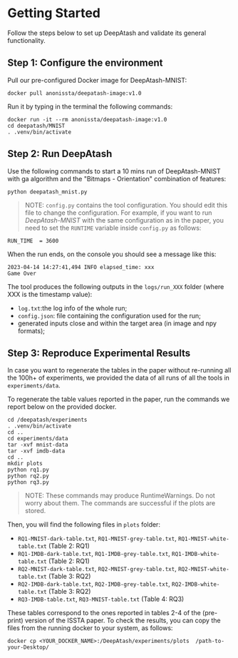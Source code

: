 # Getting Started #

Follow the steps below to set up DeepAtash and validate its general functionality.


## Step 1: Configure the environment  ##

Pull our pre-configured Docker image for DeepAtash-MNIST:

``` 
docker pull anonissta/deepatash-image:v1.0
```

Run it by typing in the terminal the following commands:

```
docker run -it --rm anonissta/deepatash-image:v1.0
cd deepatash/MNIST
. .venv/bin/activate
```

## Step 2: Run DeepAtash ##
Use the following commands to start a 10 mins run of DeepAtash-MNIST with ga algorithm and the "Bitmaps - Orientation" combination of features:

```
python deepatash_mnist.py
```

> NOTE: `config.py` contains the tool configuration. You should edit this file to change the configuration. For example, if you want to run <i>DeepAtash-MNIST</i> with the same configuration as in the paper, you need to set the `RUNTIME` variable inside `config.py` as follows:
```
RUN_TIME  = 3600
```

When the run ends, on the console you should see a message like this:

```
2023-04-14 14:27:41,494 INFO elapsed_time: xxx
Game Over
```

The tool produces the following outputs in the `logs/run_XXX` folder (where XXX is the timestamp value):

* `log.txt`:the log info of the whole run;
* `config.json`: file containing the configuration used for the run;
* generated inputs close and within the target area  (in image and npy formats);



## Step 3: Reproduce Experimental Results ##

In case you want to regenerate the tables in the paper without re-running all the 100h+ of experiments, we provided the data of all runs of all the tools in `experiments/data`. 

To regenerate the table values reported in the paper, run the commands we report below on the provided docker.

```
cd /deepatash/experiments
. .venv/bin/activate
cd ..
cd experiments/data
tar -xvf mnist-data
tar -xvf imdb-data
cd ..
mkdir plots
python rq1.py
python rq2.py
python rq3.py
```

> NOTE: These commands may produce RuntimeWarnings. Do not worry about them. The commands are successful if the plots are stored.

Then, you will find the following files in `plots` folder:

* `RQ1-MNIST-dark-table.txt`, `RQ1-MNIST-grey-table.txt`, `RQ1-MNIST-white-table.txt` (Table 2: RQ1)
* `RQ1-IMDB-dark-table.txt`, `RQ1-IMDB-grey-table.txt`, `RQ1-IMDB-white-table.txt` (Table 2: RQ1)
* `RQ2-MNIST-dark-table.txt`, `RQ2-MNIST-grey-table.txt`, `RQ2-MNIST-white-table.txt` (Table 3: RQ2)
* `RQ2-IMDB-dark-table.txt`, `RQ2-IMDB-grey-table.txt`, `RQ2-IMDB-white-table.txt` (Table 3: RQ2)
* `RQ3-IMDB-table.txt`, `RQ3-MNIST-table.txt` (Table 4: RQ3)

These tables correspond to the ones reported in tables 2-4 of the (pre-print) version of the ISSTA paper.
To check the results, you can copy the files from the running docker to your system, as follows:

```
docker cp <YOUR_DOCKER_NAME>:/DeepAtash/experiments/plots  /path-to-your-Desktop/
```
